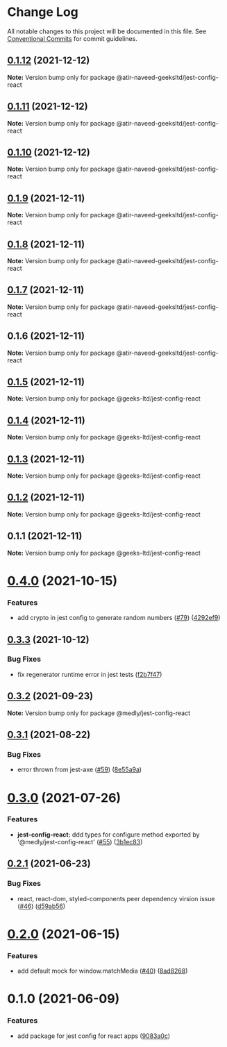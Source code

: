 # Change Log

All notable changes to this project will be documented in this file.
See [Conventional Commits](https://conventionalcommits.org) for commit guidelines.

## [0.1.12](https://github.com/atir-naveed-geeksltd/react-config/compare/@atir-naveed-geeksltd/jest-config-react@0.1.11...@atir-naveed-geeksltd/jest-config-react@0.1.12) (2021-12-12)

**Note:** Version bump only for package @atir-naveed-geeksltd/jest-config-react





## [0.1.11](https://github.com/atir-naveed-geeksltd/react-config/compare/@atir-naveed-geeksltd/jest-config-react@0.1.10...@atir-naveed-geeksltd/jest-config-react@0.1.11) (2021-12-12)

**Note:** Version bump only for package @atir-naveed-geeksltd/jest-config-react





## [0.1.10](https://github.com/atir-naveed-geeksltd/react-config/compare/@atir-naveed-geeksltd/jest-config-react@0.1.9...@atir-naveed-geeksltd/jest-config-react@0.1.10) (2021-12-12)

**Note:** Version bump only for package @atir-naveed-geeksltd/jest-config-react





## [0.1.9](https://github.com/atir-naveed-geeksltd/react-config/compare/@atir-naveed-geeksltd/jest-config-react@0.1.8...@atir-naveed-geeksltd/jest-config-react@0.1.9) (2021-12-11)

**Note:** Version bump only for package @atir-naveed-geeksltd/jest-config-react





## [0.1.8](https://github.com/atir-naveed-geeksltd/react-config/compare/@atir-naveed-geeksltd/jest-config-react@0.1.7...@atir-naveed-geeksltd/jest-config-react@0.1.8) (2021-12-11)

**Note:** Version bump only for package @atir-naveed-geeksltd/jest-config-react





## [0.1.7](https://github.com/atir-naveed-geeksltd/react-config/compare/@atir-naveed-geeksltd/jest-config-react@0.1.6...@atir-naveed-geeksltd/jest-config-react@0.1.7) (2021-12-11)

**Note:** Version bump only for package @atir-naveed-geeksltd/jest-config-react





## 0.1.6 (2021-12-11)

**Note:** Version bump only for package @atir-naveed-geeksltd/jest-config-react






## [0.1.5](https://github.com/atir-naveed-geeksltd/react-config/compare/@geeks-ltd/jest-config-react@0.1.4...@geeks-ltd/jest-config-react@0.1.5) (2021-12-11)

**Note:** Version bump only for package @geeks-ltd/jest-config-react





## [0.1.4](https://github.com/atir-naveed-geeksltd/react-config/compare/@geeks-ltd/jest-config-react@0.1.3...@geeks-ltd/jest-config-react@0.1.4) (2021-12-11)

**Note:** Version bump only for package @geeks-ltd/jest-config-react





## [0.1.3](https://github.com/atir-naveed-geeksltd/react-config/compare/@geeks-ltd/jest-config-react@0.1.2...@geeks-ltd/jest-config-react@0.1.3) (2021-12-11)

**Note:** Version bump only for package @geeks-ltd/jest-config-react





## [0.1.2](https://github.com/atir-naveed-geeksltd/react-config/compare/@geeks-ltd/jest-config-react@0.1.1...@geeks-ltd/jest-config-react@0.1.2) (2021-12-11)

**Note:** Version bump only for package @geeks-ltd/jest-config-react





## 0.1.1 (2021-12-11)

**Note:** Version bump only for package @geeks-ltd/jest-config-react






# [0.4.0](https://github.com/medly/configs/compare/@medly/jest-config-react@0.3.3...@medly/jest-config-react@0.4.0) (2021-10-15)


### Features

* add crypto in jest config to generate random numbers ([#79](https://github.com/medly/configs/issues/79)) ([4292ef9](https://github.com/medly/configs/commit/4292ef9bd5d30a14bfec6c371deb8a9283f09f51))





## [0.3.3](https://github.com/medly/configs/compare/@medly/jest-config-react@0.3.2...@medly/jest-config-react@0.3.3) (2021-10-12)


### Bug Fixes

* fix regenerator runtime error in jest tests ([f2b7f47](https://github.com/medly/configs/commit/f2b7f47820df7317f67602ba53e9536cb585831f))





## [0.3.2](https://github.com/medly/configs/compare/@medly/jest-config-react@0.3.1...@medly/jest-config-react@0.3.2) (2021-09-23)

**Note:** Version bump only for package @medly/jest-config-react





## [0.3.1](https://github.com/medly/configs/compare/@medly/jest-config-react@0.3.0...@medly/jest-config-react@0.3.1) (2021-08-22)


### Bug Fixes

* error thrown from jest-axe ([#59](https://github.com/medly/configs/issues/59)) ([8e55a9a](https://github.com/medly/configs/commit/8e55a9acd4f51844d71d3193448defecc7544097))





# [0.3.0](https://github.com/medly/configs/compare/@medly/jest-config-react@0.2.1...@medly/jest-config-react@0.3.0) (2021-07-26)


### Features

* **jest-config-react:** ddd types for configure method exported by '@medly/jest-config-react' ([#55](https://github.com/medly/configs/issues/55)) ([3b1ec83](https://github.com/medly/configs/commit/3b1ec83c981a742d4ae3e3c0186d1d757e2c96b4))





## [0.2.1](https://github.com/medly/configs/compare/@medly/jest-config-react@0.2.0...@medly/jest-config-react@0.2.1) (2021-06-23)


### Bug Fixes

* react, react-dom, styled-components peer dependency virsion issue ([#46](https://github.com/medly/configs/issues/46)) ([d59ab56](https://github.com/medly/configs/commit/d59ab563076c1a835046ac9221f96fa4241f0b34))





# [0.2.0](https://github.com/medly/configs/compare/@medly/jest-config-react@0.1.0...@medly/jest-config-react@0.2.0) (2021-06-15)


### Features

* add default mock for window.matchMedia ([#40](https://github.com/medly/configs/issues/40)) ([8ad8268](https://github.com/medly/configs/commit/8ad8268a5e5e7bc37db4b9e7ea3a82b2c23065a4))





# 0.1.0 (2021-06-09)


### Features

* add package for jest config for react apps ([9083a0c](https://github.com/medly/configs/commit/9083a0c54af5cf0d9ad7c6d23a3e6d410ab30845))
